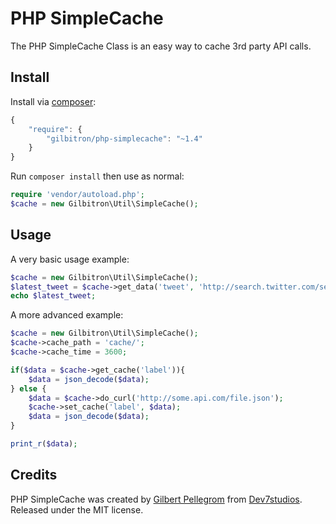 # PHP SimpleCache

The PHP SimpleCache Class is an easy way to cache 3rd party API calls.

## Install

Install via [composer](https://getcomposer.org):

```javascript
{
    "require": {
        "gilbitron/php-simplecache": "~1.4"
    }
}
```

Run `composer install` then use as normal:

```php
require 'vendor/autoload.php';
$cache = new Gilbitron\Util\SimpleCache();
```

## Usage

A very basic usage example:

```php
$cache = new Gilbitron\Util\SimpleCache();
$latest_tweet = $cache->get_data('tweet', 'http://search.twitter.com/search.atom?q=from:gilbitron&rpp=1');
echo $latest_tweet;
```

A more advanced example:

```php
$cache = new Gilbitron\Util\SimpleCache();
$cache->cache_path = 'cache/';
$cache->cache_time = 3600;

if($data = $cache->get_cache('label')){
	$data = json_decode($data);
} else {
	$data = $cache->do_curl('http://some.api.com/file.json');
	$cache->set_cache('label', $data);
	$data = json_decode($data);
}

print_r($data);
```

## Credits

PHP SimpleCache was created by [Gilbert Pellegrom](http://gilbert.pellegrom.me) from [Dev7studios](http://dev7studios.co). Released under the MIT license.

